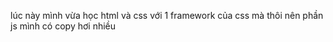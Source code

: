 lúc này mình vừa học html và css với 1 framework của css mà thôi nên phần js mình có copy hơi nhiều
